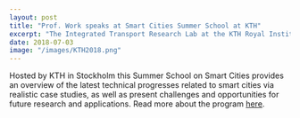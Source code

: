 ```yaml
---
layout: post
title: "Prof. Work speaks at Smart Cities Summer School at KTH"
excerpt: "The Integrated Transport Research Lab at the KTH Royal Institute of Technology in Stockholm organized a summer school on smart cities."
date: 2018-07-03
image: "/images/KTH2018.png"
---
```


Hosted by KTH in Stockholm this Summer School on Smart Cities provides an overview of the latest technical progresses related to smart cities via realistic case studies, as well as present challenges and opportunities for future research and applications. Read more about the program [here](https://www.itrl.kth.se/events/summer-school-on-sma/smart-cities-summer-school-2-6-july-2018-1.801116).
